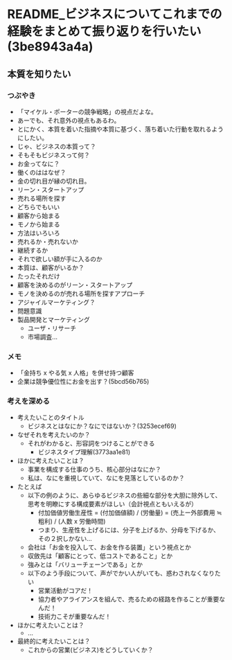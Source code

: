 # README_ビジネスについてこれまでの経験をまとめて振り返りを行いたい(3be8943a4a)

## 本質を知りたい
### つぶやき
- 「マイケル・ポーターの競争戦略」の視点だよな。
- あーでも、それ意外の視点もあるわ。
- とにかく、本質を着いた指摘や本質に基づく、落ち着いた行動を取れるようにしたい。
- じゃ、ビジネスの本質って？
- そもそもビジネスって何？
- お金ってなに？
- 働くのははなぜ？
- 金の切れ目が縁の切れ目。
- リーン・スタートアップ
- 売れる場所を探す
- どちらでもいい
- 顧客から始まる
- モノから始まる
- 方法はいろいろ
- 売れるか・売れないか
- 継続するか
- それで欲しい額が手に入るのか
- 本質は、顧客がいるか？
- たったそれだけ
- 顧客を決めるのがリーン・スタートアップ
- モノを決めるのが売れる場所を探すアプローチ
- アジャイルマーケティング？
- 問題意識
- 製品開発とマーケティング
  - ユーザ・リサーチ
  - 市場調査...

### メモ
- 「金持ち x やる気 x 人格」を併せ持つ顧客
- 企業は競争優位性にお金を出す？(5bcd56b765)

### 考えを深める
- 考えたいことのタイトル
  - ビジネスとはなにか？なにではないか？(3253ecef69)
- なぜそれを考えたいのか？
  - それがわかると、形容詞をつけることができる
    - ビジネスタイプ理解(3773aa1e81)
- ほかに考えたいことは？
  - 事業を構成する仕事のうち、核心部分はなにか？
  - 私は、なにを重視していて、なにを見落としているのか？
- たとえば
  - 以下の例のように、あらゆるビジネスの些細な部分を大胆に除外して、思考を明瞭にする構成要素がほしい（会計視点ともいえるが）
    - 付加価値労働生産性 = (付加価値額) / (労働量) = (売上ー外部費用 ≒ 粗利) / (人数 x 労働時間)
    - つまり、生産性を上げるには、分子を上げるか、分母を下げるか、その２択しかない...
  - 会社は「お金を投入して、お金を作る装置」という視点とか
  - 収斂先は「顧客にとって、低コストであること」とか
  - 強みとは「バリューチェーンである」とか
  - 以下のよう手段について、声がでかい人がいても、惑わされなくなりたい
    - 営業活動がコアだ！
    - 協力者やアライアンスを組んで、売るための経路を作ることが重要なんだ！
    - 技術力こそが重要なんだ！
- ほかに考えたいことは？
  - ...
- 最終的に考えたいことは？
  - これからの営業(ビジネス)をどうしていくか？






